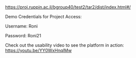 https://proj.ruppin.ac.il/bgroup40/test2/tar2/dist/index.html#/

Demo Credentials for Project Access:

Username: Roni

Password: Roni21

Check out the usability video to see the platform in action: https://youtu.be/YY0WxHnqIMw
